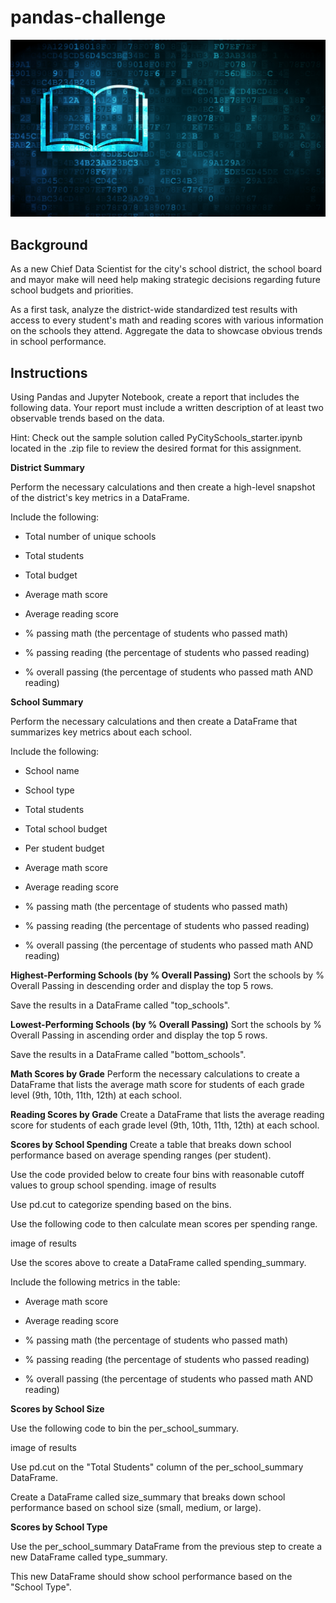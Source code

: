 # pandas-challenge

![Education](https://github.com/kgregart/pandas-challenge/blob/main/Images/education.png)

## Background

As a new Chief Data Scientist for the city's school district, the school board and mayor make will need help making strategic decisions regarding future school budgets and priorities.

As a first task, analyze the district-wide standardized test results with access to every student's math and reading scores with various information on the schools they attend. Aggregate the data to showcase obvious trends in school performance.

## Instructions

Using Pandas and Jupyter Notebook, create a report that includes the following data. Your report must include a written description of at least two observable trends based on the data.

Hint: Check out the sample solution called PyCitySchools_starter.ipynb located in the .zip file to review the desired format for this assignment.

__District Summary__

Perform the necessary calculations and then create a high-level snapshot of the district's key metrics in a DataFrame.

Include the following:

- Total number of unique schools

- Total students

- Total budget

- Average math score

- Average reading score

- % passing math (the percentage of students who passed math)

- % passing reading (the percentage of students who passed reading)

- % overall passing (the percentage of students who passed math AND reading)

__School Summary__

Perform the necessary calculations and then create a DataFrame that summarizes key metrics about each school.

Include the following:

- School name

- School type

- Total students

- Total school budget

- Per student budget

- Average math score

- Average reading score

- % passing math (the percentage of students who passed math)

- % passing reading (the percentage of students who passed reading)

- % overall passing (the percentage of students who passed math AND reading)

__Highest-Performing Schools (by % Overall Passing)__
Sort the schools by % Overall Passing in descending order and display the top 5 rows.

Save the results in a DataFrame called "top_schools".

__Lowest-Performing Schools (by % Overall Passing)__
Sort the schools by % Overall Passing in ascending order and display the top 5 rows.

Save the results in a DataFrame called "bottom_schools".

__Math Scores by Grade__
Perform the necessary calculations to create a DataFrame that lists the average math score for students of each grade level (9th, 10th, 11th, 12th) at each school.

__Reading Scores by Grade__
Create a DataFrame that lists the average reading score for students of each grade level (9th, 10th, 11th, 12th) at each school.

__Scores by School Spending__
Create a table that breaks down school performance based on average spending ranges (per student).

Use the code provided below to create four bins with reasonable cutoff values to group school spending.
image of results

Use pd.cut to categorize spending based on the bins.

Use the following code to then calculate mean scores per spending range.

image of results

Use the scores above to create a DataFrame called spending_summary.

Include the following metrics in the table:

- Average math score

- Average reading score

- % passing math (the percentage of students who passed math)

- % passing reading (the percentage of students who passed reading)

- % overall passing (the percentage of students who passed math AND reading)

__Scores by School Size__

Use the following code to bin the per_school_summary.

image of results

Use pd.cut on the "Total Students" column of the per_school_summary DataFrame.

Create a DataFrame called size_summary that breaks down school performance based on school size (small, medium, or large).

__Scores by School Type__

Use the per_school_summary DataFrame from the previous step to create a new DataFrame called type_summary.

This new DataFrame should show school performance based on the "School Type".


